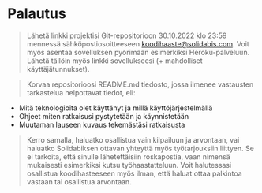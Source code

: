 # Palautus
> Lähetä linkki projektisi Git-repositorioon 30.10.2022 klo 23:59 mennessä sähköpostiosoitteeseen koodihaaste@solidabis.com. Voit myös asentaa sovelluksen pyörimään esimerkiksi Heroku-palveluun. Lähetä tällöin myös linkki sovellukseesi (+ mahdolliset käyttäjätunnukset).

> Korvaa repositorioosi README.md tiedosto, jossa ilmenee vastausten tarkastelua helpottavat tiedot, eli:

 - Mitä teknologioita olet käyttänyt ja millä käyttöjärjestelmällä
 - Ohjeet miten ratkaisusi pystytetään ja käynnistetään
 - Muutaman lauseen kuvaus tekemästäsi ratkaisusta
>Kerro samalla, haluatko osallistua vain kilpailuun ja arvontaan, vai haluatko Solidabiksen ottavan yhteyttä myös työtarjouksiin liittyen. Se ei tarkoita, että sinulle lähetettäisiin roskapostia, vaan nimensä mukaisesti esimerkiksi kutsu työhaastatteluun. Voit halutessasi osallistua koodihasteeseen myös ilman, että haluat ottaa palkintoa vastaan tai osallistua arvontaan.